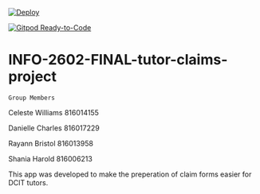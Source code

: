 [![Deploy](https://www.herokucdn.com/deploy/button.svg)](https://heroku.com/deploy?template=https://github.com/dkkcharles/INFO-2602-FINAL-tutor-claims-project)

[![Gitpod Ready-to-Code](https://img.shields.io/badge/Gitpod-Ready--to--Code-blue?logo=gitpod)](https://gitpod.io/#https://github.com/dkkcharles/INFO-2602-FINAL-tutor-claims-project)

# INFO-2602-FINAL-tutor-claims-project

```
Group Members
```
Celeste Williams 816014155

Danielle Charles 816017229

Rayann Bristol 816013958

Shania Harold 816006213


This app was developed to make the preperation of claim forms easier for DCIT tutors.
